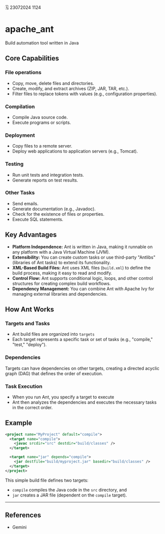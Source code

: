 🗓️ 23072024 1124

# apache_ant
Build automation tool written in Java

## Core Capabilities
### File operations
- Copy, move, delete files and directories.
- Create, modify, and extract archives (ZIP, JAR, TAR, etc.).
- Filter files to replace tokens with values (e.g., configuration properties).
### Compilation
- Compile Java source code.
- Execute programs or scripts.

### Deployment
- Copy files to a remote server.
- Deploy web applications to application servers (e.g., Tomcat).

### Testing
- Run unit tests and integration tests.
- Generate reports on test results.

### Other Tasks
- Send emails.
- Generate documentation (e.g., Javadoc).
- Check for the existence of files or properties.
- Execute SQL statements.

## Key Advantages
- **Platform Independence:** Ant is written in Java, making it runnable on any platform with a Java Virtual Machine (JVM).
- **Extensibility:** You can create custom tasks or use third-party "Antlibs" (libraries of Ant tasks) to extend its functionality.
- **XML-Based Build Files:** Ant uses XML files (`build.xml`) to define the build process, making it easy to read and modify.
- **Control Flow:** Ant supports conditional logic, loops, and other control structures for creating complex build workflows.
- **Dependency Management:** You can combine Ant with Apache Ivy for managing external libraries and dependencies.

## How Ant Works
### Targets and Tasks
- Ant build files are organized into `targets` 
-  Each target represents a specific task or set of tasks (e.g., "compile," "test," "deploy").
    
### Dependencies
Targets can have dependencies on other targets, creating a directed acyclic graph (DAG) that defines the order of execution.
    
### Task Execution
- When you run Ant, you specify a target to execute
- Ant then analyzes the dependencies and executes the necessary tasks in the correct order.
    
## Example
```xml
<project name="MyProject" default="compile">
  <target name="compile">
    <javac srcdir="src" destdir="build/classes" />
  </target>

  <target name="jar" depends="compile">
    <jar destfile="build/myproject.jar" basedir="build/classes" />
  </target>
</project>
```

This simple build file defines two targets:
- `compile` compiles the Java code in the `src` directory, and
- `jar` creates a JAR file (dependent on the `compile` target).

---

## References
- Gemini